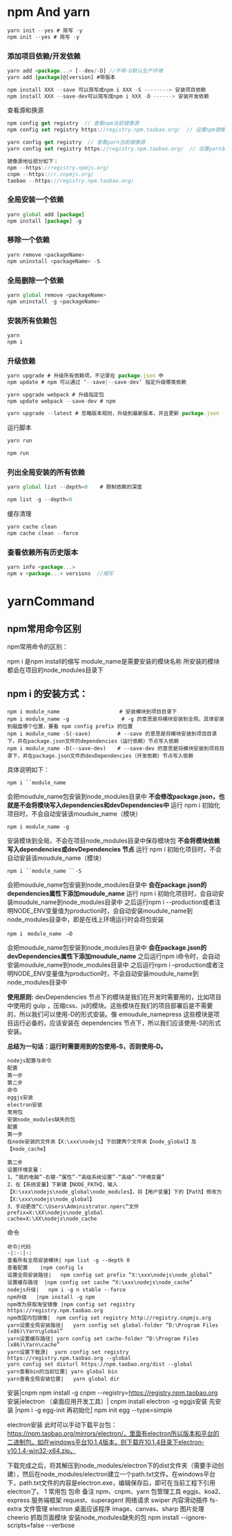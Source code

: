 # npm And yarn

```js
yarn init --yes # 简写 -y
npm init --yes # 简写 -y
```

### 添加项目依赖/开发依赖

```js
yarn add <package...> [--dev/-D] //不带-D默认生产环境
yarn add [package]@[version] #带版本

npm install XXX --save 可以简写成npm i XXX -S --------> 安装项目依赖
npm install XXX --save-dev可以简写成npm i XXX -D ------> 安装开发依赖
```

查看源和换源

```js
npm config get registry  // 查看npm当前镜像源
npm config set registry https://registry.npm.taobao.org/  // 设置npm镜像源为淘宝镜像

yarn config get registry  // 查看yarn当前镜像源
yarn config set registry https://registry.npm.taobao.org/  // 设置yarn镜像源为淘宝镜像

镜像源地址部分如下：
npm --https://registry.npmjs.org/
cnpm --https://r.cnpmjs.org/
taobao --https://registry.npm.taobao.org/
```

### 全局安装一个依赖

```js
yarn global add [package]
npm install [package] -g 
```

### 移除一个依赖

```js
yarn remove <packageName>
npm uninstall <packageName> -S
```

### 全局删除一个依赖

```js
yarn global remove <packageName>
npm uninstall -g <packageName>    
```

### 安装所有依赖包
```js
yarn 
npm i
```

### 升级依赖
```js
yarn upgrade # 升级所有依赖项，不记录在 package.json 中
npm update # npm 可以通过 ‘--save|--save-dev’ 指定升级哪类依赖

yarn upgrade webpack # 升级指定包
npm update webpack --save-dev # npm

yarn upgrade --latest # 忽略版本规则，升级到最新版本，并且更新 package.json
```

运行脚本
```js
yarn run

npm run
```

### 列出全局安装的所有依赖
```js
yarn global list --depth=0    # 限制依赖的深度

npm list -g --depth=0
```

缓存清理
```js
yarn cache clean
npm cache clean --force
```

### 查看依赖所有历史版本
```js
yarn info <package...>
npm v <package...> versions  //缩写
```

# yarnCommand

## npm常用命令区别

npm常用命令的区别：

npm i 是npm install的缩写
module_name是需要安装的模块名称
所安装的模块都会在项目的node_modules目录下

## npm i 的安装方式：

```
npm i module_name 　　　　　　　　     # 安装模块到项目目录下
npm i module_name -g 　　　　　　      # -g 的意思是将模块安装到全局，具体安装到磁盘哪个位置，要看 npm config prefix 的位置
npm i module_name -S(-save) 　　　 　# --save 的意思是将模块安装到项目目录下，并在package.json文件的dependencies（运行依赖）节点写入依赖
npm i module_name -D(--save-dev)　  # --save-dev 的意思是将模块安装到项目目录下，并在package.json文件的devDependencies（开发依赖）节点写入依赖
```

具体说明如下：

`npm i ``module_name`

会把moudule_name包安装到node_modules目录中
**不会修改package.json，也就是不会将模块写入dependencies和devDependencies中**
运行 npm i 初始化项目时，不会自动安装该moudule_name（模块）

`npm i module_name -g`

安装模块到全局，不会在项目node_modules目录中保存模块包
**不会将模块依赖写入dependencies或devDependencies 节点**
运行 npm i 初始化项目时，不会自动安装该moudule_name（模块）

`npm i ``module_name ``-S`

会把moudule_name包安装到node_modules目录中
**会在package.json的dependencies属性下添加moudule_name**
运行 npm i 初始化项目时，会自动安装moudule_name到node_modules目录中
之后运行npm i --production或者注明NODE_ENV变量值为production时，会自动安装moudule_name到node_modules目录中，即是在线上环境运行时会将包安装

`npm i ` `module_name ` `–D`

会把moudule_name包安装到node_modules目录中
**会在package.json的devDependencies属性下添加moudule_name**
之后运行npm i命令时，会自动安装moudule_name到node_modules目录中
之后运行npm i –production或者注明NODE_ENV变量值为production时，不会自动安装moudule_name到node_modules目录中

**使用原则:**
devDependencies 节点下的模块是我们在开发时需要用的，比如项目中使用的 gulp ，压缩css、js的模块。这些模块在我们的项目部署后是不需要的，所以我们可以使用-D的形式安装。像 emoudule_namepress 这些模块是项目运行必备的，应该安装在 dependencies 节点下，所以我们应该使用-S的形式安装。

**总结为一句话：运行时需要用到的包使用–S，否则使用–D。**
```
nodejs配置与命令
配置
第一步
第二步
命令
eggjs安装
electron安装
常用包
安装node_modules缺失的包
配置
第一步
在node安装的文件夹【X:\xxx\nodejs】下创建两个文件夹【node_global】及【node_cache】

第二步
设置环境变量：
1、“我的电脑”-右键-“属性”-“高级系统设置”-“高级”-“环境变量”
2、在【系统变量】下新建【NODE_PATH】，输入【X:\xxx\nodejs\node_global\node_modules】，将【用户变量】下的【Path】修改为【X:\xxx\nodejs\node_global】
3、手动更改“C:\Users\Administrator.npmrc”文件
prefix=X:\XX\nodejs\node_global
cache=X:\XX\nodejs\node_cache
```
命令
```text
命令|代码
-|:-:|-:
查看所有全局安装模块|	npm list -g --depth 0
查看配置	|npm config ls
设置全局安装路径|	npm config set prefix “X:\xxx\nodejs\node_global”
设置缓存路径	|npm config set cache “X:\xxx\nodejs\node_cache”
nodejs升级|	npm i -g n stable --force
npm升级	|npm install -g npm
npm改为获取淘宝镜像	|npm config set registry https://registry.npm.taobao.org
npm改国内包镜像|	npm config set registry http://registry.cnpmjs.org
yarn设置全局安装路径|	yarn config set global-folder “D:\Program Files (x86)\Yarn\global”
yarn设置缓存路径|	yarn config set cache-folder “D:\Program Files (x86)\Yarn\cache”
yarn设置下载源|	yarn config set registry https://registry.npm.taobao.org --global
yarn config set disturl https://npm.taobao.org/dist --global
yarn查看bin的当前位置|	yarn global bin
yarn查看全局安装位置|	yarn global dir
```
安装|cnpm	npm install -g cnpm --registry=https://registry.npm.taobao.org
安装|electron
（桌面应用开发工具）|	cnpm install electron -g
eggjs安装
先安装 |npm i -g egg-init
再初始化| npm init egg --type=simple

electron安装
此时可以手动下载平台包：https://npm.taobao.org/mirrors/electron/，里面有electron所以版本和平台的二进制包。如在windows平台10.1.4版本，则下载在10.1.4目录下electron-v10.1.4-win32-x64.zip。

下载完成之后，将其解压到node_modules/electron下的dist文件夹（需要手动创建），然后在node_modules/electron建立一个path.txt文件。在windows平台下，path.txt文件的内容是electron.exe，编辑保存后，即可在当前工程下引用electron了。
1
常用包
包命	备注
npm、cnpm、yarn	包管理工具
eggjs、koa2、express	服务端框架
request、superagent	网络请求
swiper	内容滑动插件
fs-extra	文件管理
electron	桌面应该程序
image、canvas、sharp	图片处理
cheerio	抓取页面模块
安装node_modules缺失的包
npm install --ignore-scripts=false --verbose


